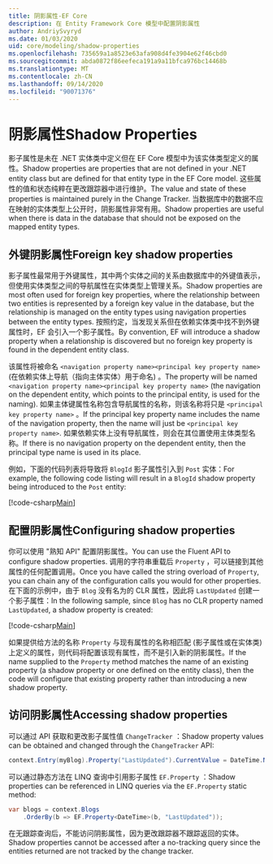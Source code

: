 ```yaml
---
title: 阴影属性-EF Core
description: 在 Entity Framework Core 模型中配置阴影属性
author: AndriySvyryd
ms.date: 01/03/2020
uid: core/modeling/shadow-properties
ms.openlocfilehash: 735659a1a8523e63afa908d4fe3904e62f46cbd0
ms.sourcegitcommit: abda0872f86eefeca191a9a11bfca976bc14468b
ms.translationtype: MT
ms.contentlocale: zh-CN
ms.lasthandoff: 09/14/2020
ms.locfileid: "90071376"
---
```

# <a name="shadow-properties"></a><span data-ttu-id="186c1-103">阴影属性</span><span class="sxs-lookup"><span data-stu-id="186c1-103">Shadow Properties</span></span>

<span data-ttu-id="186c1-104">影子属性是未在 .NET 实体类中定义但在 EF Core 模型中为该实体类型定义的属性。</span><span class="sxs-lookup"><span data-stu-id="186c1-104">Shadow properties are properties that are not defined in your .NET entity class but are defined for that entity type in the EF Core model.</span></span> <span data-ttu-id="186c1-105">这些属性的值和状态纯粹在更改跟踪器中进行维护。</span><span class="sxs-lookup"><span data-stu-id="186c1-105">The value and state of these properties is maintained purely in the Change Tracker.</span></span> <span data-ttu-id="186c1-106">当数据库中的数据不应在映射的实体类型上公开时，阴影属性非常有用。</span><span class="sxs-lookup"><span data-stu-id="186c1-106">Shadow properties are useful when there is data in the database that should not be exposed on the mapped entity types.</span></span>

## <a name="foreign-key-shadow-properties"></a><span data-ttu-id="186c1-107">外键阴影属性</span><span class="sxs-lookup"><span data-stu-id="186c1-107">Foreign key shadow properties</span></span>

<span data-ttu-id="186c1-108">影子属性最常用于外键属性，其中两个实体之间的关系由数据库中的外键值表示，但使用实体类型之间的导航属性在实体类型上管理关系。</span><span class="sxs-lookup"><span data-stu-id="186c1-108">Shadow properties are most often used for foreign key properties, where the relationship between two entities is represented by a foreign key value in the database, but the relationship is managed on the entity types using navigation properties between the entity types.</span></span> <span data-ttu-id="186c1-109">按照约定，当发现关系但在依赖实体类中找不到外键属性时，EF 会引入一个影子属性。</span><span class="sxs-lookup"><span data-stu-id="186c1-109">By convention, EF will introduce a shadow property when a relationship is discovered but no foreign key property is found in the dependent entity class.</span></span>

<span data-ttu-id="186c1-110">该属性将被命名 `<navigation property name><principal key property name>` (在依赖实体上导航（指向主体实体）用于命名) 。</span><span class="sxs-lookup"><span data-stu-id="186c1-110">The property will be named `<navigation property name><principal key property name>` (the navigation on the dependent entity, which points to the principal entity, is used for the naming).</span></span> <span data-ttu-id="186c1-111">如果主体键属性名称包含导航属性的名称，则该名称将只是 `<principal key property name>` 。</span><span class="sxs-lookup"><span data-stu-id="186c1-111">If the principal key property name includes the name of the navigation property, then the name will just be `<principal key property name>`.</span></span> <span data-ttu-id="186c1-112">如果依赖实体上没有导航属性，则会在其位置使用主体类型名称。</span><span class="sxs-lookup"><span data-stu-id="186c1-112">If there is no navigation property on the dependent entity, then the principal type name is used in its place.</span></span>

<span data-ttu-id="186c1-113">例如，下面的代码列表将导致将 `BlogId` 影子属性引入到 `Post` 实体：</span><span class="sxs-lookup"><span data-stu-id="186c1-113">For example, the following code listing will result in a `BlogId` shadow property being introduced to the `Post` entity:</span></span>

[!code-csharp[Main](../../../samples/core/Modeling/Conventions/ShadowForeignKey.cs?name=Conventions&highlight=21-23)]

## <a name="configuring-shadow-properties"></a><span data-ttu-id="186c1-114">配置阴影属性</span><span class="sxs-lookup"><span data-stu-id="186c1-114">Configuring shadow properties</span></span>

<span data-ttu-id="186c1-115">你可以使用 "熟知 API" 配置阴影属性。</span><span class="sxs-lookup"><span data-stu-id="186c1-115">You can use the Fluent API to configure shadow properties.</span></span> <span data-ttu-id="186c1-116">调用的字符串重载后 `Property` ，可以链接到其他属性的任何配置调用。</span><span class="sxs-lookup"><span data-stu-id="186c1-116">Once you have called the string overload of `Property`, you can chain any of the configuration calls you would for other properties.</span></span> <span data-ttu-id="186c1-117">在下面的示例中，由于 `Blog` 没有名为的 CLR 属性，因此将 `LastUpdated` 创建一个影子属性：</span><span class="sxs-lookup"><span data-stu-id="186c1-117">In the following sample, since `Blog` has no CLR property named `LastUpdated`, a shadow property is created:</span></span>

[!code-csharp[Main](../../../samples/core/Modeling/FluentAPI/ShadowProperty.cs?name=ShadowProperty&highlight=8)]

<span data-ttu-id="186c1-118">如果提供给方法的名称 `Property` 与现有属性的名称相匹配 (影子属性或在实体类) 上定义的属性，则代码将配置该现有属性，而不是引入新的阴影属性。</span><span class="sxs-lookup"><span data-stu-id="186c1-118">If the name supplied to the `Property` method matches the name of an existing property (a shadow property or one defined on the entity class), then the code will configure that existing property rather than introducing a new shadow property.</span></span>

## <a name="accessing-shadow-properties"></a><span data-ttu-id="186c1-119">访问阴影属性</span><span class="sxs-lookup"><span data-stu-id="186c1-119">Accessing shadow properties</span></span>

<span data-ttu-id="186c1-120">可以通过 API 获取和更改影子属性值 `ChangeTracker` ：</span><span class="sxs-lookup"><span data-stu-id="186c1-120">Shadow property values can be obtained and changed through the `ChangeTracker` API:</span></span>

``` csharp
context.Entry(myBlog).Property("LastUpdated").CurrentValue = DateTime.Now;
```

<span data-ttu-id="186c1-121">可以通过静态方法在 LINQ 查询中引用影子属性 `EF.Property` ：</span><span class="sxs-lookup"><span data-stu-id="186c1-121">Shadow properties can be referenced in LINQ queries via the `EF.Property` static method:</span></span>

``` csharp
var blogs = context.Blogs
    .OrderBy(b => EF.Property<DateTime>(b, "LastUpdated"));
```

<span data-ttu-id="186c1-122">在无跟踪查询后，不能访问阴影属性，因为更改跟踪器不跟踪返回的实体。</span><span class="sxs-lookup"><span data-stu-id="186c1-122">Shadow properties cannot be accessed after a no-tracking query since the entities returned are not tracked by the change tracker.</span></span>
